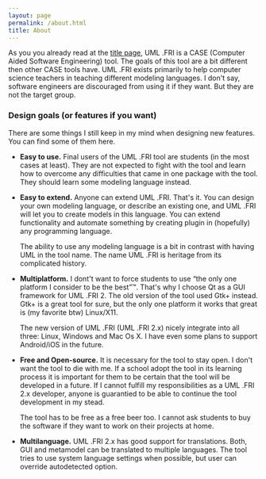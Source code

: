 ```yaml
---
layout: page
permalink: /about.html
title: About
---
```


As you you already read at the [title page](/), UML .FRI is a CASE
(Computer Aided Software Engineering) tool. The goals of this tool are
a bit different then other CASE tools have. UML .FRI exists primarily
to help computer science teachers in teaching different modeling
languages. I don't say, software engineers are discouraged from using
it if they want. But they are not the target group.

### Design goals (or features if you want)

There are some things I still keep in my mind when designing new
features. You can find some of them here.

* **Easy to use.** Final users of the UML .FRI tool are students (in
  the most cases at least). They are not expected to fight with the tool
  and learn how to overcome any difficulties that came in one package
  with the tool. They should learn some modeling language instead.

* **Easy to extend.** Anyone can extend UML .FRI. That's it. You can
  design your own modeling language, or describe an existing one, and
  UML .FRI will let you to create models in this language. You can
  extend functionality and automate something by creating plugin in
  (hopefully) any programming language.

  The ability to use any modeling language is a bit in contrast with
  having UML in the tool name. The name UML .FRI is heritage from its
  complicated history.

* **Multiplatform.**  I dont't want to force students to use “the only
  one platform I consider to be the best”™. That's why I choose Qt as
  a GUI framework for UML .FRI 2. The old version of the tool used Gtk+
  instead. Gtk+ is a great tool for sure, but the only one platform it
  works that great is (my favorite btw) Linux/X11.

  The new version of UML .FRI (UML .FRI 2.x) nicely integrate into all
  three: Linux, Windows and Mac Os X. I have even some plans to support
  Android/iOS in the future.

* **Free and Open-source.** It is necessary for the tool to stay open.
  I don't want the tool to die with me. If a school adopt the tool
  in its learning process it is important for them to be certain that
  the tool will be developed in a future. If I cannot fulfill my
  responsibilities as a UML .FRI 2.x developer, anyone is guarantied
  to be able to continue the tool development in my stead.

  The tool has to be free as a free beer too. I cannot ask students to
  buy the software if they want to work on their projects at home.

* **Multilanguage.** UML .FRI 2.x has good support for translations.
  Both, GUI and metamodel can be translated to multiple languages.
  The tool tries to use system language settings when possible, but
  user can override autodetected option.
